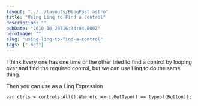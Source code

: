 ```yaml
---
layout: "../../layouts/BlogPost.astro"
title: "Using Linq to Find a Control"
description: ""
pubDate: "2010-10-29T16:34:04.000Z"
heroImage: ""
slug: "using-linq-to-find-a-control"
tags: [".net"]
---
```


I think Every one has one time or the other tried to find a control by looping over and find the required control, but we can use Linq to do the same thing.
<script src="https://gist.github.com/nareshjois/7863727.js"></script>
Then you can use as a Linq Expression

`var ctrls = controls.All().Where(c => c.GetType() == typeof(Button));`

